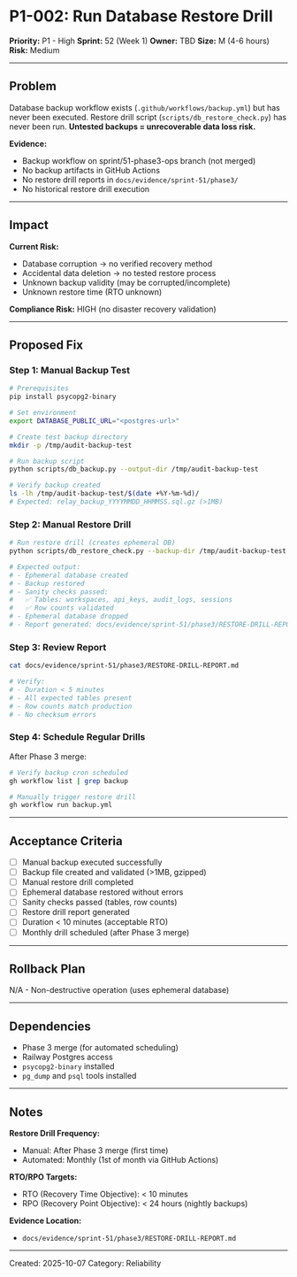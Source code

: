 # P1-002: Run Database Restore Drill

**Priority:** P1 - High
**Sprint:** 52 (Week 1)
**Owner:** TBD
**Size:** M (4-6 hours)
**Risk:** Medium

---

## Problem

Database backup workflow exists (`.github/workflows/backup.yml`) but has never been executed. Restore drill script (`scripts/db_restore_check.py`) has never been run. **Untested backups = unrecoverable data loss risk.**

**Evidence:**
- Backup workflow on sprint/51-phase3-ops branch (not merged)
- No backup artifacts in GitHub Actions
- No restore drill reports in `docs/evidence/sprint-51/phase3/`
- No historical restore drill execution

---

## Impact

**Current Risk:**
- Database corruption → no verified recovery method
- Accidental data deletion → no tested restore process
- Unknown backup validity (may be corrupted/incomplete)
- Unknown restore time (RTO unknown)

**Compliance Risk:** HIGH (no disaster recovery validation)

---

## Proposed Fix

### Step 1: Manual Backup Test
```bash
# Prerequisites
pip install psycopg2-binary

# Set environment
export DATABASE_PUBLIC_URL="<postgres-url>"

# Create test backup directory
mkdir -p /tmp/audit-backup-test

# Run backup script
python scripts/db_backup.py --output-dir /tmp/audit-backup-test

# Verify backup created
ls -lh /tmp/audit-backup-test/$(date +%Y-%m-%d)/
# Expected: relay_backup_YYYYMMDD_HHMMSS.sql.gz (>1MB)
```

### Step 2: Manual Restore Drill
```bash
# Run restore drill (creates ephemeral DB)
python scripts/db_restore_check.py --backup-dir /tmp/audit-backup-test

# Expected output:
# - Ephemeral database created
# - Backup restored
# - Sanity checks passed:
#   ✅ Tables: workspaces, api_keys, audit_logs, sessions
#   ✅ Row counts validated
# - Ephemeral database dropped
# - Report generated: docs/evidence/sprint-51/phase3/RESTORE-DRILL-REPORT.md
```

### Step 3: Review Report
```bash
cat docs/evidence/sprint-51/phase3/RESTORE-DRILL-REPORT.md

# Verify:
# - Duration < 5 minutes
# - All expected tables present
# - Row counts match production
# - No checksum errors
```

### Step 4: Schedule Regular Drills
After Phase 3 merge:
```bash
# Verify backup cron scheduled
gh workflow list | grep backup

# Manually trigger restore drill
gh workflow run backup.yml
```

---

## Acceptance Criteria

- [ ] Manual backup executed successfully
- [ ] Backup file created and validated (>1MB, gzipped)
- [ ] Manual restore drill completed
- [ ] Ephemeral database restored without errors
- [ ] Sanity checks passed (tables, row counts)
- [ ] Restore drill report generated
- [ ] Duration < 10 minutes (acceptable RTO)
- [ ] Monthly drill scheduled (after Phase 3 merge)

---

## Rollback Plan

N/A - Non-destructive operation (uses ephemeral database)

---

## Dependencies

- Phase 3 merge (for automated scheduling)
- Railway Postgres access
- `psycopg2-binary` installed
- `pg_dump` and `psql` tools installed

---

## Notes

**Restore Drill Frequency:**
- Manual: After Phase 3 merge (first time)
- Automated: Monthly (1st of month via GitHub Actions)

**RTO/RPO Targets:**
- RTO (Recovery Time Objective): < 10 minutes
- RPO (Recovery Point Objective): < 24 hours (nightly backups)

**Evidence Location:**
- `docs/evidence/sprint-51/phase3/RESTORE-DRILL-REPORT.md`

---

Created: 2025-10-07
Category: Reliability
